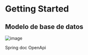 # Getting Started

## Modelo de base de datos

![image](https://github.com/andres-brinez/ApiMarket/assets/94869227/6abef1ce-44ef-4649-886f-1f5b2f8b0417)



Spring doc OpenApi